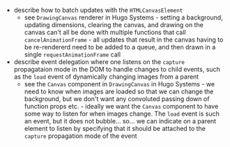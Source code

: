 - describe how to batch updates with the `HTMLCanvasElement`
  - see `DrawingCanvas` renderer in Hugo Systems - setting a background,
    updating dimensions, clearing the canvas, and drawing on the canvas can't
    all be done with multiple functions that call `cancelAnimationFrame` - all
    updates that result in the canvas having to be re-rendererd need to be
    added to a queue, and then drawn in a single `requestAnimationFrame` call
- describe event delegation where one listens on the `capture` propagataion mode
  in the DOM to handle changes to child events, such as the `load` event of
  dynamically changing images from a parent
  - see the `Canvas` component in `DrawingCanvas` in Hugo Systems - we need to
    know when images are loaded so that we can change the background, but we
    don't want any convoluted passing down of function props etc. - ideally
    we want the `Canvas` component to have some way to listen for when images
    change. The `load` event is such an event, but it does not bubble... so...
    we can indicate on a parent element to listen by specifying that it should
    be attached to the `capture` propagation mode of the event
